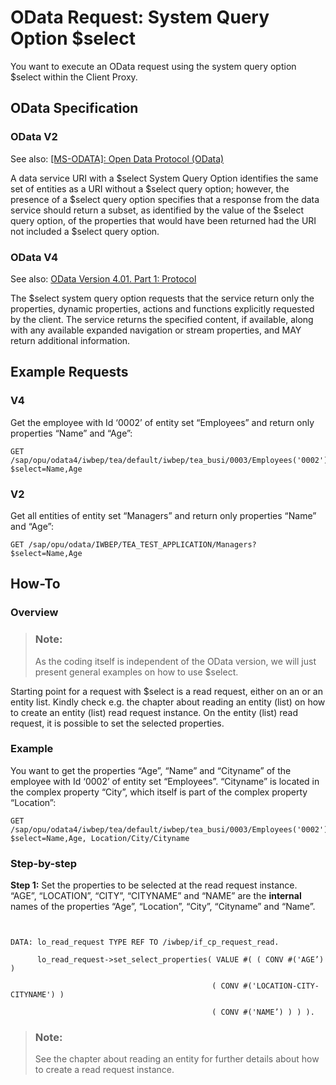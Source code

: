 <!-- loiodd2e141e959f47e4893be7430b549af0 -->

# OData Request: System Query Option $select

You want to execute an OData request using the system query option $select within the Client Proxy.



<a name="loiodd2e141e959f47e4893be7430b549af0__section_v5g_vzv_5tb"/>

## OData Specification



### OData V2

See also: [\[MS-ODATA\]: Open Data Protocol \(OData\)](https://docs.microsoft.com/en-us/openspecs/windows_protocols/ms-odata)

A data service URI with a $select System Query Option identifies the same set of entities as a URI without a $select query option; however, the presence of a $select query option specifies that a response from the data service should return a subset, as identified by the value of the $select query option, of the properties that would have been returned had the URI not included a $select query option.



### OData V4

See also: [OData Version 4.01. Part 1: Protocol](https://docs.oasis-open.org/odata/odata/v4.01/odata-v4.01-part1-protocol.html)

The $select system query option requests that the service return only the properties, dynamic properties, actions and functions explicitly requested by the client. The service returns the specified content, if available, along with any available expanded navigation or stream properties, and MAY return additional information.



<a name="loiodd2e141e959f47e4893be7430b549af0__section_vxd_w1w_5tb"/>

## Example Requests



### V4

Get the employee with Id ‘0002’ of entity set “Employees” and return only properties “Name” and “Age”:

```
GET /sap/opu/odata4/iwbep/tea/default/iwbep/tea_busi/0003/Employees('0002')?$select=Name,Age
```



### V2

Get all entities of entity set “Managers” and return only properties “Name” and “Age”:

```
GET /sap/opu/odata/IWBEP/TEA_TEST_APPLICATION/Managers?$select=Name,Age
```



<a name="loiodd2e141e959f47e4893be7430b549af0__section_wwg_kbw_5tb"/>

## How-To



### Overview

> ### Note:  
> As the coding itself is independent of the OData version, we will just present general examples on how to use $select.

Starting point for a request with $select is a read request, either on an or an entity list. Kindly check e.g. the chapter about reading an entity \(list\) on how to create an entity \(list\) read request instance. On the entity \(list\) read request, it is possible to set the selected properties.



### Example

You want to get the properties “Age”, “Name” and “Cityname” of the employee with Id ‘0002’ of entity set “Employees”. “Cityname” is located in the complex property “City”, which itself is part of the complex property “Location”:

```
GET /sap/opu/odata4/iwbep/tea/default/iwbep/tea_busi/0003/Employees('0002')?$select=Name,Age, Location/City/Cityname
```



### Step-by-step

**Step 1:** Set the properties to be selected at the read request instance. “AGE”, “LOCATION”, “CITY”, “CITYNAME” and “NAME” are the **internal** names of the properties “Age”, “Location”, “City”, “Cityname” and “Name”.

```


DATA: lo_read_request TYPE REF TO /iwbep/if_cp_request_read.

	  lo_read_request->set_select_properties( VALUE #( ( CONV #('AGE’) )

											 ( CONV #('LOCATION-CITY-CITYNAME') )

										     ( CONV #('NAME’) ) ) ).

```

> ### Note:  
> See the chapter about reading an entity for further details about how to create a read request instance.

